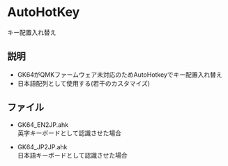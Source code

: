 # AutoHotKey
キー配置入れ替え

## 説明

- GK64がQMKファームウェア未対応のためAutoHotkeyでキー配置入れ替え
- 日本語配列として使用する(若干のカスタマイズ)

## ファイル

- GK64_EN2JP.ahk  
  英字キーボードとして認識させた場合

- GK64_JP2JP.ahk  
  日本語キーボードとして認識させた場合

  
